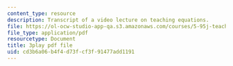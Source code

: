 ```yaml
---
content_type: resource
description: Transcript of a video lecture on teaching equations.
file: https://ol-ocw-studio-app-qa.s3.amazonaws.com/courses/5-95j-teaching-college-level-science-and-engineering-spring-2009/cd3b6a06b4f4d73fcf3f91477add1191_wy-LqFDwMuM.pdf
file_type: application/pdf
resourcetype: Document
title: 3play pdf file
uid: cd3b6a06-b4f4-d73f-cf3f-91477add1191
---
```

